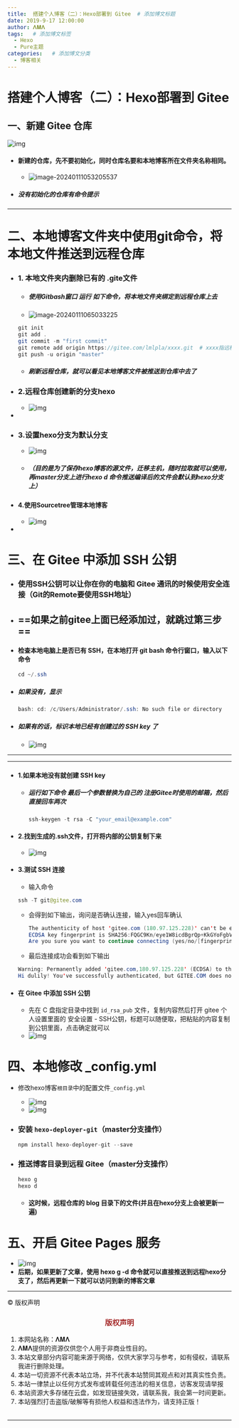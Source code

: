 ```yaml
---
title:  搭建个人博客（二）：Hexo部署到 Gitee  # 添加博文标题
date: 2019-9-17 12:00:00
author: 𝚲𝚳𝚲
tags:   # 添加博文标签
  - Hexo
  - Pure主题
categories:   # 添加博文分类
  - 博客相关  
---
```


# **搭建个人博客（二）：Hexo部署到 Gitee**

## 一、新建 Gitee 仓库

![img](https://raw.githubusercontent.com/protonlml/blogimages/master/imgs/202406160927880.png)

- #### 新建的仓库，先不要初始化，同时仓库名要和本地博客所在文件夹名称相同。

  - ![image-20240111053205537](https://raw.githubusercontent.com/protonlml/blogimages/master/imgs/202406160927875.png)

- ##### 没有初始化的仓库有命令提示

---

# 二、本地博客文件夹中使用git命令，将本地文件推送到远程仓库

- ### 1. 本地文件夹内删除已有的 .gite文件

  - ##### 使用Gitbash窗口 运行 如下命令，将本地文件夹绑定到远程仓库上去

  - ![image-20240111065033225](https://raw.githubusercontent.com/protonlml/blogimages/master/imgs/202406160928914.png)

  ```java
  git init 
  git add .
  git commit -m "first commit"
  git remote add origin https://gitee.com/lmlpla/xxxx.git  # xxxx指远程仓库名字
  git push -u origin "master"
  ```

  - ##### 刷新远程仓库，就可以看见本地博客文件被推送到仓库中去了

- ### 2.远程仓库创建新的分支hexo

  - ![img](https://raw.githubusercontent.com/protonlml/blogimages/master/imgs/202406160928632.png)

- 

- ### 3.设置hexo分支为默认分支

  - ![img](https://raw.githubusercontent.com/protonlml/blogimages/master/imgs/202406160929216.png)

  - ##### （目的是为了保存hexo博客的源文件，迁移主机，随时拉取就可以使用，再master分支上进行hexo d 命令推送编译后的文件会默认到hexo分支上）

- #### 4.使用Sourcetree管理本地博客

  - ![img](https://raw.githubusercontent.com/protonlml/blogimages/master/imgs/202406160929905.png)

- 

# 三、在 Gitee 中添加 SSH 公钥

- ### 使用SSH公钥可以让你在你的电脑和 Gitee 通讯的时候使用安全连接（Git的Remote要使用SSH地址）

- ## ==如果之前gitee上面已经添加过，就跳过第三步==

- #### 检查本地电脑上是否已有 SSH，在本地打开 git bash 命令行窗口，输入以下命令

  ```java
  cd ~/.ssh
  ```

- ##### 如果没有，显示

  ```java
  bash: cd: /c/Users/Administrator/.ssh: No such file or directory
  ```

  

- ##### 如果有的话，标识本地已经有创建过的 SSH key 了

  - ![img](https://raw.githubusercontent.com/protonlml/blogimages/master/imgs/202406160930678.png)


---

---



- #### 1.如果本地没有就创建 SSH key

  - ##### 运行如下命令   最后一个参数替换为自己的 注册Gitee时使用的邮箱，然后直接回车两次

    ```java
    ssh-keygen -t rsa -C "your_email@example.com"
    ```

    

- #### 2.**找到生成的.ssh文件，打开将内部的公钥复制下来**

  - ![img](https://raw.githubusercontent.com/protonlml/blogimages/master/imgs/202406160930783.png)

- #### 3.测试 SSH 连接

  - 输入命令

  ```java
  ssh -T git@gitee.com
  ```

  - 会得到如下输出，询问是否确认连接，输入yes回车确认

    ```java
    The authenticity of host 'gitee.com (180.97.125.228)' can't be established.
    ECDSA key fingerprint is SHA256:FQGC9Kn/eye1W8icdBgrQp+KkGYoFgbVr17bmjey0Wc.
    Are you sure you want to continue connecting (yes/no/[fingerprint])? yes
    ```

  - 最后连接成功会看到如下输出

  ```java
  Warning: Permanently added 'gitee.com,180.97.125.228' (ECDSA) to the list of known hosts.
  Hi dulily! You've successfully authenticated, but GITEE.COM does not provide shell access.
  ```

- #### 在 Gitee 中添加 SSH 公钥

  - 先在 C 盘指定目录中找到 `id_rsa_pub` 文件，复制内容然后打开 gitee 个人设置里面的 安全设置 - SSH公钥，标题可以随便取，把粘贴的内容复制到公钥里面，点击确定就可以
  - ![img](https://raw.githubusercontent.com/protonlml/blogimages/master/imgs/202406160933201.png)

# 四、本地修改 _config.yml

- 修改hexo博客``根目录``中的配置文件``_config.yml``
  - ![img](https://raw.githubusercontent.com/protonlml/blogimages/master/imgs/202406160933073.png)
  - ![img](https://raw.githubusercontent.com/protonlml/blogimages/master/imgs/202406160933874.png)

- ### 安装 `hexo-deployer-git`（master分支操作）

  ```java
  npm install hexo-deployer-git --save
  ```

- ### 推送博客目录到远程 Gitee（master分支操作）

  ```java
  hexo g  
  hexo d
  ```

  - #### 这时候，远程仓库的 blog 目录下的文件(并且在hexo分支上会被更新一遍)


# 五、开启 Gitee Pages 服务

- ![img](https://raw.githubusercontent.com/protonlml/blogimages/master/imgs/202406160937384.png)
- **后期，如果更新了文章，使用 hexo g -d 命令就可以直接推送到远程hexo分支了，然后再更新一下就可以访问到新的博客文章**







----

© 版权声明

<escape>

<div>
    <h3 align="center"  style="color: brown;" >版权声明</h3>
    <table>
   		<tr>
    		<ol>
				<li>本网站名称：𝚲𝚳𝚲</li>
				<li>𝚲𝚳𝚲提供的资源仅供您个人用于非商业性目的。</li>
				<li>本站文章部分内容可能来源于网络，仅供大家学习与参考，如有侵权，请联系我进行删除处理。</li>
				<li>本站一切资源不代表本站立场，并不代表本站赞同其观点和对其真实性负责。</li>
        		<li>本站一律禁止以任何方式发布或转载任何违法的相关信息，访客发现请举报</li> 
        		<li>本站资源大多存储在云盘，如发现链接失效，请联系我，我会第一时间更新。</li>
        		<li>本站强烈打击盗版/破解等有损他人权益和违法作为，请支持正版！</li>  
			</ol>
		</tr>
	</table>
</div>

</escape>

----







